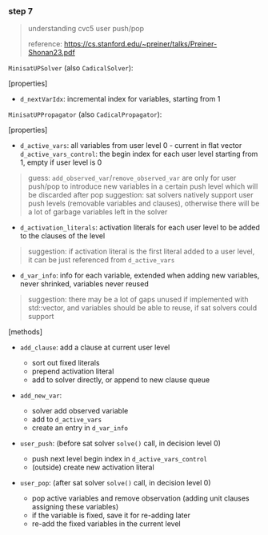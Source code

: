 ### step 7

> understanding cvc5 user push/pop
> 
> reference: https://cs.stanford.edu/~preiner/talks/Preiner-Shonan23.pdf


`MinisatUPSolver` (also `CadicalSolver`):

[properties]

- `d_nextVarIdx`: incremental index for variables, starting from 1


`MinisatUPPropagator` (also `CadicalPropagator`):

[properties]

- `d_active_vars`: all variables from user level 0 - current in flat vector
  `d_active_vars_control`: the begin index for each user level starting from 1, empty if user level is 0
> guess: `add_observed_var`/`remove_observed_var` are only for user push/pop to introduce new variables in a certain push level which will be discarded after pop
> suggestion: sat solvers natively support user push levels (removable variables and clauses), otherwise there will be a lot of garbage variables left in the solver

- `d_activation_literals`: activation literals for each user level to be added to the clauses of the level
> suggestion: if activation literal is the first literal added to a user level, it can be just referenced from `d_active_vars`

- `d_var_info`: info for each variable, extended when adding new variables, never shrinked, variables never reused
> suggestion: there may be a lot of gaps unused if implemented with std::vector, and variables should be able to reuse, if sat solvers could support

[methods]

- `add_clause`: add a clause at current user level
  - sort out fixed literals
  - prepend activation literal
  - add to solver directly, or append to new clause queue

- `add_new_var`:
  - solver add observed variable
  - add to `d_active_vars`
  - create an entry in `d_var_info`

- `user_push`: (before sat solver `solve()` call, in decision level 0)
  - push next level begin index in `d_active_vars_control`
  - (outside) create new activation literal

- `user_pop`: (after sat solver `solve()` call, in decision level 0)
  - pop active variables and remove observation (adding unit clauses assigning these variables)
  - if the variable is fixed, save it for re-adding later
  - re-add the fixed variables in the current level
